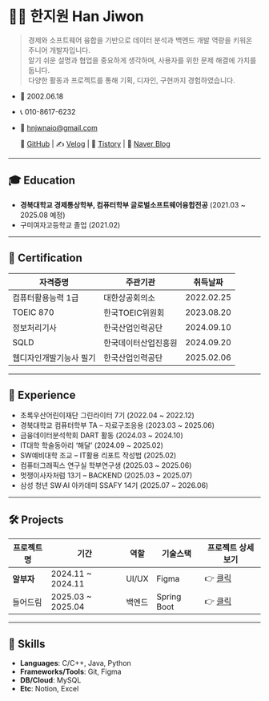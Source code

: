 # 👩‍💻 한지원 Han Jiwon

> 경제와 소프트웨어 융합을 기반으로 데이터 분석과 백엔드 개발 역량을 키워온 주니어 개발자입니다.  
> 알기 쉬운 설명과 협업을 중요하게 생각하며, 사용자를 위한 문제 해결에 가치를 둡니다.  
> 다양한 활동과 프로젝트를 통해 기획, 디자인, 구현까지 경험하였습니다.

- 🎂 2002.06.18  

- 📞 010-8617-6232

- 📧 hnjwnaio@gmail.com
  
  <p align="left">
  🐙 <a href="https://github.com/hnjwnaio" target="_blank">GitHub</a>  | 
  ✍️ <a href="https://velog.io/@hnjwnaio" target="_blank">Velog</a>  | 
  📖 <a href="https://ooh-ung.tistory.com/" target="_blank">Tistory</a>  | 
  📝 <a href="https://blog.naver.com/ooh-ung" target="_blank">Naver Blog</a>
  </p>

---

## 🎓 Education

- **경북대학교 경제통상학부, 컴퓨터학부 글로벌소프트웨어융합전공** (2021.03 ~ 2025.08 예정)  
- 구미여자고등학교 졸업 (2021.02)

---

## 📄 Certification

| 자격증명 | 주관기관 | 취득날짜 |
|----------|----------|-----------|
| 컴퓨터활용능력 1급 | 대한상공회의소 | 2022.02.25 |
| TOEIC 870 | 한국TOEIC위원회 | 2023.08.20 |
| 정보처리기사 | 한국산업인력공단 | 2024.09.10 |
| SQLD | 한국데이터산업진흥원 | 2024.09.20 |
| 웹디자인개발기능사 필기 | 한국산업인력공단 | 2025.02.06 |


---

## 💼 Experience

- 초록우산어린이재단 그린라이터 7기 (2022.04 ~ 2022.12)  
- 경북대학교 컴퓨터학부 TA – 자료구조응용 (2023.03 ~ 2025.06)  
- 금융데이터분석학회 DART 활동 (2024.03 ~ 2024.10)  
- IT대학 학술동아리 ‘해달’ (2024.09 ~ 2025.02)  
- SW예비대학 조교 – IT활용 리포트 작성법 (2025.02)  
- 컴퓨터그래픽스 연구실 학부연구생 (2025.03 ~ 2025.06)  
- 멋쟁이사자처럼 13기 – BACKEND (2025.03 ~ 2025.07)  
- 삼성 청년 SW·AI 아카데미 SSAFY 14기 (2025.07 ~ 2026.06)

---

## 🛠️ Projects

| 프로젝트명   | 기간                | 역할    | 기술스택        | 프로젝트 상세 보기                                                                                      |
| ------- | ----------------- | ----- | ----------- | ----------------------------------------------------------------------------------------------- |
| **알부자** | 2024.11 ~ 2024.11 | UI/UX | Figma       | 👉 [클릭](https://bramble-jump-f51.notion.site/14991a32e1878068b631c260d6f41785?source=copy_link) |
| 들어드림    | 2025.03 ~ 2025.04 | 백엔드   | Spring Boot | 👉 [클릭](https://www.miricanvas.com/v/14l92mq)                                                   |

---

## 🧩 Skills

- **Languages**: C/C++, Java, Python 
- **Frameworks/Tools**: Git, Figma
- **DB/Cloud**: MySQL
- **Etc**: Notion, Excel
